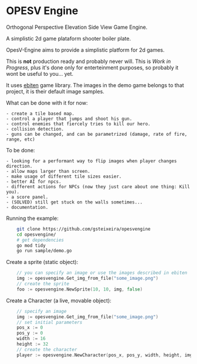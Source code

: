 OPESV Engine
=============

Orthogonal Perspective Elevation Side View Game Engine.

A simplistic 2d game plataform shooter boiler plate.

OpesV-Engine aims to provide a simplistic platform for 2d games. 

This is **not** production ready and probably never will. This is *Work in Progress*, plus it's done only for enterteinment purposes, so probably it wont be useful to you... yet.

It uses [ebiten](https://ebiten.org/) game library. The images  in the demo game belongs to that project, it is their default image samples.

What can be done with it for now:

    - create a tile based map.
    - control a player that jumps and shoot his gun.
    - control enemies that fiercely tries to kill our hero.
    - collision detection.
    - guns can be changed, and can be parametrized (damage, rate of fire, range, etc)

To be done:

    - looking for a performant way to flip images when player changes direction.
    - allow maps larger than screen.
    - make usage of different tile sizes easier.
    - better AI for npcs.
    - different actions for NPCs (now they just care about one thing: Kill you).
    - a score panel.
    - (SOLVED) still get stuck on the walls sometimes...
    - documentation.

Running the example:
```bash
    git clone https://github.com/gsteixeira/opesvengine
    cd opesvengine/
    # get dependencies
    go mod tidy
    go run sample/demo.go
```

Create a sprite (static object):
```go
    // you can specify an image or use the images described in ebiten
    img := opesvengine.Get_img_from_file("some_image.png")
    // create the sprite
    foo := opesvengine.NewSprite(10, 10, img, false)
```

Create a Character (a live, movable object):
```go
    // specify an image
    img := opesvengine.Get_img_from_file("some_image.png")
    // set initial parameters
    pos_x := 0
    pos_y := 0
    width := 16
    height := 32
    // create the character
    player := opesvengine.NewCharacter(pos_x, pos_y, width, height, img)
```
